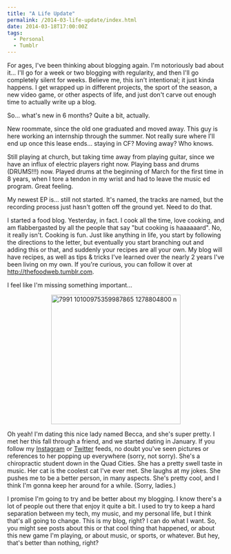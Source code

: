 ```yaml
---
title: "A Life Update"
permalink: /2014-03-life-update/index.html
date: 2014-03-18T17:00:00Z
tags: 
  - Personal
  - Tumblr
---
```


For ages, I've been thinking about blogging again. I'm notoriously bad about it... I'll go for a week or two blogging with regularity, and then I'll go completely silent for weeks. Believe me, this isn't intentional; it just kinda happens. I get wrapped up in different projects, the sport of the season, a new video game, or other aspects of life, and just don't carve out enough time to actually write up a blog.

So... what's new in 6 months? Quite a bit, actually.

New roommate, since the old one graduated and moved away. This guy is here working an internship through the summer. Not really sure where I'll end up once this lease ends... staying in CF? Moving away? Who knows.

Still playing at church, but taking time away from playing guitar, since we have an influx of electric players right now. Playing bass and drums (DRUMS!!!) now. Played drums at the beginning of March for the first time in 8 years, when I tore a tendon in my wrist and had to leave the music ed program. Great feeling.

My newest EP is... still not started. It's named, the tracks are named, but the recording process just hasn't gotten off the ground yet. Need to do that.

I started a food blog. Yesterday, in fact. I cook all the time, love cooking, and am flabbergasted by all the people that say "but cooking is haaaaaard". No, it really isn't. Cooking is fun. Just like anything in life, you start by following the directions to the letter, but eventually you start branching out and adding this or that, and suddenly your recipes are all your own. My blog will have recipes, as well as tips & tricks I've learned over the nearly 2 years I've been living on my own. If you're curious, you can follow it over at <a href="http://thefoodweb.tumblr.com" target="_blank">http://thefoodweb.tumblr.com</a>.

I feel like I'm missing something important...

<img style="display:block; margin-left:auto; margin-right:auto;" src="http://blog.niclake.com/wp-content/uploads/2014/03/7991_10100975359987865_1278804800_n.jpg" alt="7991 10100975359987865 1278804800 n" title="7991_10100975359987865_1278804800_n.jpg" border="0" width="300" height="300"/>

Oh yeah! I'm dating this nice lady named Becca, and she's super pretty. I met her this fall through a friend, and we started dating in January. If you follow my <a href="http://instagram.com/niclake" target="_blank">Instagram</a> or <a href="http://twitter.com/niclake" target="_blank">Twitter</a> feeds, no doubt you've seen pictures or references to her popping up everywhere (sorry, not sorry). She's a chiropractic student down in the Quad Cities. She has a pretty swell taste in music. Her cat is the coolest cat I've ever met. She laughs at my jokes. She pushes me to be a better person, in many aspects. She's pretty cool, and I think I'm gonna keep her around for a while. (Sorry, ladies.)

I promise I'm going to try and be better about my blogging. I know there's a lot of people out there that enjoy it quite a bit. I used to try to keep a hard separation between my tech, my music, and my personal life, but I think that's all going to change. This is my blog, right? I can do what I want. So, you might see posts about this or that cool thing that happened, or about this new game I'm playing, or about music, or sports, or whatever. But hey, that's better than nothing, right?
